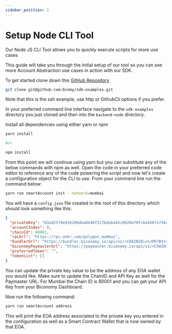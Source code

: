 ```yaml
---
sidebar_position: 1
---
```


# Setup Node CLI Tool

Our Node JS CLI Tool allows you to quickly execute scripts for more use cases

This guide will take you through the initial setup of our tool so you can see more Account Abstraction use cases in action with our SDK. 

To get started clone down this [GitHub Repository](https://github.com/bcnmy/sdk-examples)

```bash
git clone git@github.com:bcnmy/sdk-examples.git
```

Note that this is the ssh example, use http or GithubCli options if you prefer.

In your preferred command line interface navigate to the `sdk-examples` directory you just cloned and then into the `backend-node` directory. 

Install all dependencies using either yarn or npm 

```bash
yarn install

#or

npm install

```

From this point we will continue using yarn but you can substitute any of the below commands with npm as well. 
Open the code in your preferred code editor to reference any of the code powering the script and now let's create a configuration object for the CLI to use. From your command line run the command below: 

```bash
yarn run smartAccount init --network=mumbai
```
You will have a `config.json` file created in the root of this directory which should look something like this:

```json
{
  "privateKey": "83ad2579e0162864ba0b48f217bdaba43c6020a79fcbe456fe736c524bbaa8d5",
  "accountIndex": 0,
  "chainId": 80001,
  "rpcUrl": "https://rpc.ankr.com/polygon_mumbai",
  "bundlerUrl": "https://bundler.biconomy.io/api/v2/<CHAINID>/nJPK7B3ru.dd7f7861-190d-41bd-af80-6877f74b8f44",
  "biconomyPaymasterUrl": "https://paymaster.biconomy.io/api/v1/<CHAINID>/<APIKEY>",
  "preferredToken": "",
  "tokenList": []
}

```
You can update the private key value to be the address of any EOA wallet you would like. Make sure to update the ChainID and API Key as well for the Paymaster URL. For Mumbai the Chain ID is 80001 and you can get your API Key from your Biconomy Dashboard. 

Now run the following command: 

```bash
yarn run smartAccount address
```
This will print the EOA address associated to the private key you entered in the configuration as well as a Smart Contract Wallet that is now owned by that EOA. 